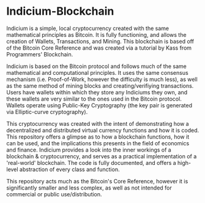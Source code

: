 # Indicium-Blockchain
Indicium is a simple, local cryptocurrency created with the same mathematical principles as Bitcoin. It is fully functioning, and allows the creation of Wallets, Transactions, and Mining. This blockchain is based off of the Bitcoin Core Reference and was created via a tutorial by Kass from Programmers' Blockchain.

Indicium is based on the Bitcoin protocol and follows much of the same mathematical and computational principles. It uses the same consensus mechanism (i.e. Proof-of-Work, however the difficulty is much less), as well as the same method of mining blocks and creating/verifiying transactions. Users have wallets within which they store any Indiciums they own, and these wallets are very similar to the ones used in the Bitcoin protocol. Wallets operate using Public-Key Cryptography (the key pair is generated via Elliptic-curve cryptography). 

This cryptocurrency was created with the intent of demonstrating how a decentralized and distributed virtual currency functions and how it is coded. This repository offers a glimpse as to how a blockchain functions, how it can be used, and the implications this presents in the field of economics and finance. Indicium provides a look into the inner workings of a blockchain & cryptocurrency, and serves as a practical implementation of a 'real-world' blockchain. The code is fully documented, and offers a high-level abstraction of every class and function.

This repository acts much as the Bitcoin's Core Reference, however it is significantly smaller and less complex, as well as not intended for commercial or public use/distribution.
